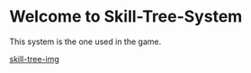 # Welcome to Skill-Tree-System
This system is the one used in the game.

[skill-tree-img](./README_IMG/2025-07-27-222405.png)